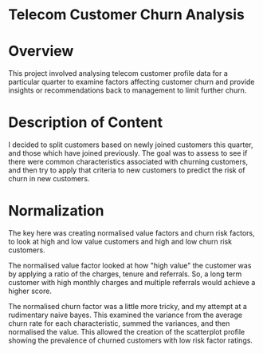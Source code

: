 # Telecom Customer Churn Analysis

# Overview
This project involved analysing telecom customer profile data for a particular quarter to examine factors affecting customer churn and provide insights or recommendations back to management to limit further churn.

# Description of Content
I decided to split customers based on newly joined customers this quarter, and those which have joined previously. The goal was to assess to see if there were common characteristics associated with churning customers, and then try to apply that criteria to new customers to predict the risk of churn in new customers.

# Normalization
The key here was creating normalised value factors and churn risk factors, to look at high and low value customers and high and low churn risk customers.

The normalised value factor looked at how "high value" the customer was by applying a ratio of the charges, tenure and referrals. So, a long term customer with high monthly charges and multiple referrals would achieve a higher score.

The normalised churn factor was a little more tricky, and my attempt at a rudimentary naive bayes. This examined the variance from the average churn rate for each characteristic, summed the variances, and then normalised the value. This allowed the creation of the scatterplot profile showing the prevalence of churned customers with low risk factor ratings.
